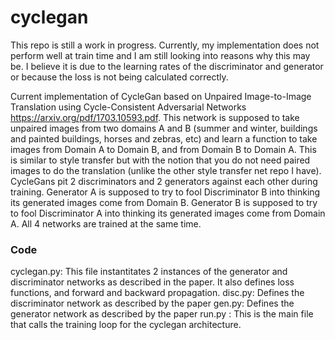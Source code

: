 # cyclegan

This repo is still a work in progress. Currently, my implementation does not perform well at train time and I am still looking into reasons why this may be. I believe it is due to the learning rates of the discriminator and generator or because the loss is not being calculated correctly.

Current implementation of CycleGan based on Unpaired Image-to-Image Translation using Cycle-Consistent Adversarial Networks https://arxiv.org/pdf/1703.10593.pdf. This network is supposed to take unpaired images from two domains A and B (summer and winter, buildings and painted buildings, horses and zebras, etc) and learn a function to take images from Domain A to Domain B, and from Domain B to Domain A. This is similar to style transfer but with the notion that you do not need paired images to do the translation (unlike the other style transfer net repo I have). CycleGans pit 2 discriminators and 2 generators against each other during training. Generator A is supposed to try to fool Discriminator B into thinking its generated images come from Domain B. Generator B is supposed to try to fool Discriminator A into thinking its generated images come from Domain A. All 4 networks are trained at the same time. 

### Code
cyclegan.py: This file instantitates 2 instances of the generator and discriminator networks as described in the paper. It also defines loss functions, and forward and backward propagation.
disc.py: Defines the discriminator network as described by the paper
gen.py: Defines the generator network as described by the paper
run.py : This is the main file that calls the training loop for the cyclegan architecture.
